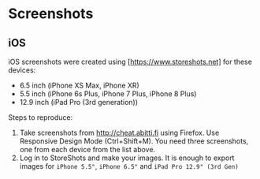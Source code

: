# Screenshots

## iOS

iOS screenshots were created using [https://www.storeshots.net] for
these devices:

 * 6.5 inch (iPhone XS Max, iPhone XR)
 * 5.5 inch (iPhone 6s Plus, iPhone 7 Plus, iPhone 8 Plus)
 * 12.9 inch (iPad Pro (3rd generation))

Steps to reproduce:

 1. Take screenshots from http://cheat.abitti.fi using Firefox.
    Use Responsive Design Mode (Ctrl+Shift+M). You need three
    screenshots, one from each device from the list above.
 1. Log in to StoreShots and make your images. It is enough to
    export images for `iPhone 5.5"`, `iPhone 6.5"` and
    `iPad Pro 12.9" (3rd Gen)`
